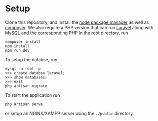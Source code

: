 # Setup

Clone this repository, and install the [node package manager](http://npmjs.com/) as well as [composer](https://getcomposer.org/). 
We also require a PHP version that can run [Laravel](https://laravel.com/) along with MySQL and the corresponding PHP 
In the root directory, run
```
composer install
npm install
npm run dev
```

To setup the databse, run
```
mysql -u root -p
>>> create databse laravel;
>>> show databases;
>>> exit
php artisan migrate
```

To start the application run
```
php artisan serve
```
or setup an NGINX/XAMPP server using the `./public` directory.

